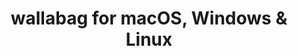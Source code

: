 ---
name: wallabag
url: 'https://app.wallabag.it'
category: Productivity
title: 'wallabag for macOS, Windows & Linux'
key: wallabag

---